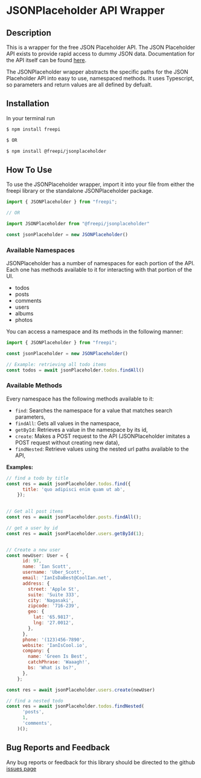 # JSONPlaceholder API Wrapper

## Description

This is a wrapper for the free JSON Placeholder API. The JSON Placeholder API exists to provide rapid access to dummy JSON data. 
Documentation for the API itself can be found [here](https://jsonplaceholder.typicode.com/).

The JSONPlaceholder wrapper abstracts the specific paths for the JSON Placeholder API into easy to use, namespaced methods. It uses Typescript, so parameters and return values are all defined by defualt.

## Installation

In your terminal run 

```bash
$ npm install freepi

$ OR

$ npm install @freepi/jsonplaceholder

```


## How To Use

To use the JSONPlaceholder wrapper, import it into your file from either the freepi library or the standalone JSONPlaceholder package.

```javascript
import { JSONPlaceholder } from "freepi";

// OR

import JSONPlaceholder from "@freepi/jsonplaceholder"

const jsonPlaceholder = new JSONPlaceholder()


```

### Available Namespaces

JSONPlaceholder has a number of namespaces for each portion of the API. Each one has methods available to it for interacting with that portion of the UI.

- todos
- posts
- comments
- users
- albums
- photos

You can access a namespace and its methods in the following manner: 

```javascript
import { JSONPlaceholder } from "freepi";

const jsonPlaceholder = new JSONPlaceholder()

// Example: retrieving all todo items
const todos = await jsonPlaceholder.todos.findAll()


```

### Available Methods

Every namespace has the following methods available to it:
- `find`: Searches the namespace for a value that matches search parameters,
- `findAll`: Gets all values in the namespace,
- `getById`: Retrieves a value in the namespace by its id,
- `create`: Makes a POST request to the API (JSONPlaceholder imitates a POST request without creating new data),
- `findNested`: Retrieve values using the nested url paths available to the API,

**Examples:** 
```javascript
// find a todo by title
const res = await jsonPlaceholder.todos.find({
      title: 'quo adipisci enim quam ut ab',
    });
    

// Get all post items
const res = await jsonPlaceholder.posts.findAll();

// get a user by id
const res = await jsonPlaceholder.users.getById(1);


// Create a new user
const newUser: User = {
      id: 97,
      name: 'Ian Scott',
      username: 'Uber_Scott',
      email: 'IanIsDaBest@CoolIan.net',
      address: {
        street: 'Apple St',
        suite: 'Suite 333',
        city: 'Nagasaki',
        zipcode: '716-239',
        geo: {
          lat: '65.9817',
          lng: '27.0012',
        },
      },
      phone: '(123)456-7890',
      website: 'IanIsCool.io',
      company: {
        name: 'Green Is Best',
        catchPhrase: 'Waaagh!',
        bs: 'What is bs?',
      },
    };

const res = await jsonPlaceholder.users.create(newUser)

// find a nested todo
const res = await jsonPlaceholder.todos.findNested(
      'posts',
      1,
      'comments',
    )();

```



## Bug Reports and Feedback

Any bug reports or feedback for this library should be directed to the github [issues page](https://github.com/AlexGaiser/freepi/issues) 
